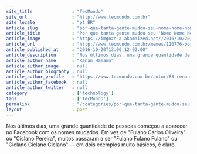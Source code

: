 ```yaml
---
site_title               : "TecMundo"
site_url                 : "http://www.tecmundo.com.br"
site_locale              : "pt_BR"
article_slug             : "por-que-tanta-gente-mudou-seu-nome-nome-nome-no-facebook-nesta-semana"
article_title            : "Por que tanta gente mudou seu 'Nome Nome Nome' no Facebook nesta semana?"
article_image            : "https://imgnzn-a.akamaized.net//2016/10/20/20115929544509-t1200x480.jpg"
article_url              : "http://www.tecmundo.com.br/memes/110776-por-que-tanta-gente-mudou-nome-nome-nome-facebook-semana.htm"
article_published_at     : "2016-10-20T13:00:12-02:00"
article_description      : "Nos últimos dias, uma grande quantidade de pessoas começou a aparecer no Facebook com os nomes mudados. Em vez de 'Fulano Carlos Oliveira' ou 'Ciclano Pereira', muitos passaram a ser 'Fulano Fulano Fulano' ou 'Ciclano Ciclano Ciclano' — em dois exemplos muito básicos, é claro."
article_author_name      : "Renan Hamann"
article_author_image     : null
article_author_biography : null
article_author_profile   : "https://www.tecmundo.com.br/autor/83-renan-hamann/"
article_author_facebook  : null
article_author_twitter   : null
category                 : ['technology']
tags                     : ['TecMundo']
permalink                : "/:categories/por-que-tanta-gente-mudou-seu-nome-nome-nome-no-facebook-nesta-semana/"
layout                   : post
---
```


Nos últimos dias, uma grande quantidade de pessoas começou a aparecer no Facebook com os nomes mudados. Em vez de "Fulano Carlos Oliveira" ou "Ciclano Pereira", muitos passaram a ser "Fulano Fulano Fulano" ou "Ciclano Ciclano Ciclano" — em dois exemplos muito básicos, é claro.
